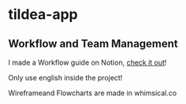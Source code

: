 # tildea-app

## Workflow and Team Management

I made a Workflow guide on Notion, [check it out](https://www.notion.so/alexnb98/Tildea-Workflow-87f071f67fa84a1ca133da2e286a424e)!

Only use english inside the project!

Wireframeand Flowcharts are made in whimsical.co